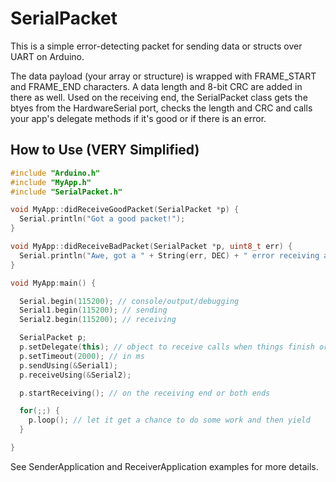 # SerialPacket
This is a simple error-detecting packet for sending data or structs over UART on Arduino.

The data payload (your array or structure) is wrapped with FRAME_START and FRAME_END characters. A data length and 8-bit CRC are added in there as well. Used on the receiving end, the SerialPacket class gets the btyes from the HardwareSerial port, checks the length and CRC and calls your app's delegate methods if it's good or if there is an error.

## How to Use (VERY Simplified)

```c++
#include "Arduino.h"
#include "MyApp.h"
#include "SerialPacket.h"

void MyApp::didReceiveGoodPacket(SerialPacket *p) {
  Serial.println("Got a good packet!");
}

void MyApp::didReceiveBadPacket(SerialPacket *p, uint8_t err) {
  Serial.println("Awe, got a " + String(err, DEC) + " error receiving a packet. :(");
}

void MyApp:main() {

  Serial.begin(115200); // console/output/debugging
  Serial1.begin(115200); // sending
  Serial2.begin(115200); // receiving

  SerialPacket p;
  p.setDelegate(this); // object to receive calls when things finish or error out
  p.setTimeout(2000); // in ms
  p.sendUsing(&Serial1);
  p.receiveUsing(&Serial2);

  p.startReceiving(); // on the receiving end or both ends

  for(;;) {
    p.loop(); // let it get a chance to do some work and then yield
  }

}
```

See SenderApplication and ReceiverApplication examples for more details.

